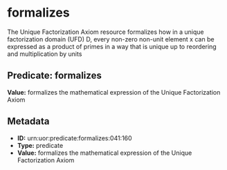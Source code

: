 # formalizes

The Unique Factorization Axiom resource formalizes how in a unique factorization domain (UFD) D, every non-zero non-unit element x can be expressed as a product of primes in a way that is unique up to reordering and multiplication by units

## Predicate: formalizes

**Value:** formalizes the mathematical expression of the Unique Factorization Axiom

## Metadata

- **ID:** urn:uor:predicate:formalizes:041:160
- **Type:** predicate
- **Value:** formalizes the mathematical expression of the Unique Factorization Axiom
